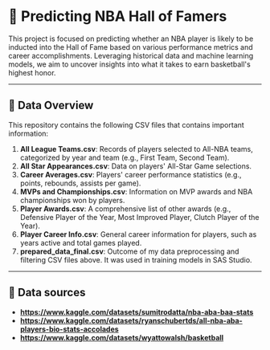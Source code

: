 # 🏀 Predicting NBA Hall of Famers

This project is focused on predicting whether an NBA player is likely to be inducted into the Hall of Fame based on various performance metrics and career accomplishments. Leveraging historical data and machine learning models, we aim to uncover insights into what it takes to earn basketball's highest honor.

---

## 📁 Data Overview

This repository contains the following CSV files that contains important information:

1. **All League Teams.csv**: Records of players selected to All-NBA teams, categorized by year and team (e.g., First Team, Second Team).
2. **All Star Appearances.csv**: Data on players' All-Star Game selections.
3. **Career Averages.csv**: Players' career performance statistics (e.g., points, rebounds, assists per game).
4. **MVPs and Championships.csv**: Information on MVP awards and NBA championships won by players.
5. **Player Awards.csv**: A comprehensive list of other awards (e.g., Defensive Player of the Year, Most Improved Player, Clutch Player of the Year).
6. **Player Career Info.csv**: General career information for players, such as years active and total games played.
7. **prepared_data_final.csv**: Outcome of my data preprocessing and filtering CSV files above. It was used in training models in SAS Studio.

---

## 🤝 Data sources 

- **https://www.kaggle.com/datasets/sumitrodatta/nba-aba-baa-stats**
- **https://www.kaggle.com/datasets/ryanschubertds/all-nba-aba-players-bio-stats-accolades**
- **https://www.kaggle.com/datasets/wyattowalsh/basketball**
